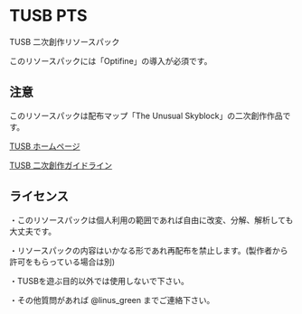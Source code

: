 # TUSB PTS
TUSB 二次創作リソースパック

このリソースパックには「Optifine」の導入が必須です。

## 注意
このリソースパックは配布マップ「The Unusual Skyblock」の二次創作作品です。



[TUSB ホームページ](https://skyblock.jp/)

[TUSB 二次創作ガイドライン](https://skyblock.jp/fanmade-guideline)


## ライセンス
・このリソースパックは個人利用の範囲であれば自由に改変、分解、解析しても大丈夫です。

・リソースパックの内容はいかなる形であれ再配布を禁止します。(製作者から許可をもらっている場合は別)

・TUSBを遊ぶ目的以外では使用しないで下さい。

・その他質問があれば @linus_green までご連絡下さい。
